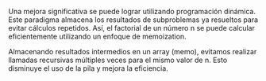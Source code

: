Una mejora significativa se puede lograr utilizando programación dinámica. Este paradigma almacena los resultados de subproblemas ya resueltos para evitar cálculos repetidos. Así, el factorial de un número n se puede calcular eficientemente utilizando un enfoque de memoization.

Almacenando resultados intermedios en un array (memo), evitamos realizar llamadas recursivas múltiples veces para el mismo valor de n. Esto disminuye el uso de la pila y mejora la eficiencia.

